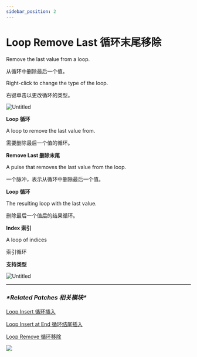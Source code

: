 ```yaml
---
sidebar_position: 2
---
```


# Loop Remove Last 循环末尾移除

Remove the last value from a loop.

从循环中删除最后一个值。

Right-click to change the type of the loop.

右键单击以更改循环的类型。

![Untitled](https://s3.us-west-2.amazonaws.com/secure.notion-static.com/f9598310-36ee-4683-a43a-8db0dd50746a/Untitled.png?X-Amz-Algorithm=AWS4-HMAC-SHA256&X-Amz-Content-Sha256=UNSIGNED-PAYLOAD&X-Amz-Credential=AKIAT73L2G45EIPT3X45%2F20220602%2Fus-west-2%2Fs3%2Faws4_request&X-Amz-Date=20220602T173331Z&X-Amz-Expires=86400&X-Amz-Signature=e03bc9bf7455eeb46f188c6faf3956fca88bcd8aa023d314406986649b180bcb&X-Amz-SignedHeaders=host&response-content-disposition=filename%20%3D%22Untitled.png%22&x-id=GetObject)

**Loop 循环**

A loop to remove the last value from.

需要删除最后一个值的循环。

**Remove Last 删除末尾**

A pulse that removes the last value from the loop.

一个脉冲，表示从循环中删除最后一个值。

**Loop 循环**

The resulting loop with the last value.

删除最后一个值后的结果循环。

**Index 索引**

A loop of indices

索引循环

**支持类型**

![Untitled](https://s3.us-west-2.amazonaws.com/secure.notion-static.com/71816de2-9eba-4a73-9e0e-1a7c8c79e721/Untitled.png?X-Amz-Algorithm=AWS4-HMAC-SHA256&X-Amz-Content-Sha256=UNSIGNED-PAYLOAD&X-Amz-Credential=AKIAT73L2G45EIPT3X45%2F20220602%2Fus-west-2%2Fs3%2Faws4_request&X-Amz-Date=20220602T173339Z&X-Amz-Expires=86400&X-Amz-Signature=2910022b1d5d6077a18c781fee641ba3669cdedd9431802baed954cfacfab0e6&X-Amz-SignedHeaders=host&response-content-disposition=filename%20%3D%22Untitled.png%22&x-id=GetObject)

------

### ***\*Related Patches 相关模块\****

[Loop Insert 循环插入](https://www.notion.so/Loop-Insert-d237b5fec9bc481e9feb193f79f81fbf)

[Loop Insert at End 循环结尾插入](https://www.notion.so/Loop-Insert-at-End-4c86d7dcfe2041158b9228f5a811ce9c)

[Loop Remove 循环移除](https://www.notion.so/Loop-Remove-be83847723104a9c8d553130b28dd826)

![](https://s3.us-west-2.amazonaws.com/secure.notion-static.com/20ea9cd1-dd1e-4be2-8a14-0e94d6849b8c/Untitled.png?X-Amz-Algorithm=AWS4-HMAC-SHA256&X-Amz-Content-Sha256=UNSIGNED-PAYLOAD&X-Amz-Credential=AKIAT73L2G45EIPT3X45%2F20220602%2Fus-west-2%2Fs3%2Faws4_request&X-Amz-Date=20220602T173346Z&X-Amz-Expires=86400&X-Amz-Signature=20afcf1cc8ba0fedb801140df4176a65a99f04a5f6bbb6ca937bc129b24262c6&X-Amz-SignedHeaders=host&response-content-disposition=filename%20%3D%22Untitled.png%22&x-id=GetObject)
